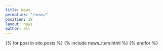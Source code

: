 ```yaml
---
title: News
permalink: "/news/"
position: 19
layout: news
author: all
---
```


{% for post in site.posts %}
  {% include news_item.html %}
{% endfor %}
